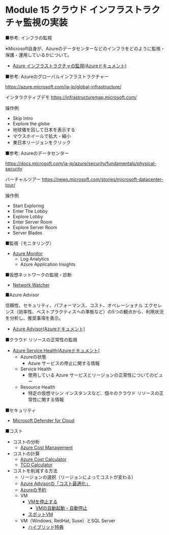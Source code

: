 # Module 15 クラウド インフラストラクチャ監視の実装

■参考: インフラの監視

※Microsoft自身が、Azureのデータセンターなどのインフラをどのように監視・保護・運用しているかについて。

- [Azure インフラストラクチャの監視(Azureドキュメント)](https://docs.microsoft.com/ja-jp/azure/security/fundamentals/infrastructure-monitoring)

■参考: Azureのグローバルインフラストラクチャー

https://azure.microsoft.com/ja-jp/global-infrastructure/

インタラクティブデモ
https://infrastructuremap.microsoft.com/

操作例
- Skip Intro
- Explore the globe
- 地球儀を回して日本を表示する
- マウスホイールで拡大・縮小
- 東日本リージョンをクリック

■参考: Azureのデータセンター

https://docs.microsoft.com/ja-jp/azure/security/fundamentals/physical-security

バーチャルツアー
https://news.microsoft.com/stories/microsoft-datacenter-tour/

操作例
- Start Exploring
- Enter The Lobby
- Explore Lobby
- Enter Server Room
- Explore Server Room
- Server Blades

■監視（モニタリング）

- [Azure Monitor](mod15-01-monitor.md)
  - Log Analytics
  - Azure Application Insights

■仮想ネットワークの監視・診断

- [Network Watcher](mod15-02-network-watcher.md)

■Azure Advisor

信頼性、セキュリティ、パフォーマンス、コスト、オペレーショナル エクセレンス（効率性、ベストプラクティスへの準拠など）の5つの観点から、利用状況を分析し、推奨事項を表示。

- [Azure Advisor(Azureドキュメント)](https://docs.microsoft.com/ja-jp/azure/advisor/advisor-overview)

■クラウド リソースの正常性の監視

- [Azure Service Health(Azureドキュメント)](https://docs.microsoft.com/ja-jp/azure/service-health/overview)
  - Azureの状態
    - Azure サービスの停止に関する情報
  - Service Health
    - 使用している Azure サービスとリージョンの正常性についてのビュー
  - Resource Health
    - 特定の仮想マシン インスタンスなど、個々のクラウド リソースの正常性に関する情報

■セキュリティ

- [Microsoft Defender for Cloud](mod15-03-azure-security-center.md)

■コスト

- コストの分析
  - [Azure Cost Management](https://docs.microsoft.com/ja-jp/azure/cost-management-billing/cost-management-billing-overview)
- コストの計算
  - [Azure Cost Calculator](https://azure.microsoft.com/ja-jp/pricing/calculator/)
  - [TCO Calculator](https://azure.microsoft.com/ja-jp/pricing/tco/calculator/)
- コストを削減する方法
  - リージョンの選択（リージョンによってコストが変わる）
  - [Azure Advisorの「コスト最適化」](https://docs.microsoft.com/ja-jp/azure/advisor/advisor-cost-recommendations)
  - [Azureの予約](https://docs.microsoft.com/ja-jp/azure/cost-management-billing/reservations/save-compute-costs-reservations)
  - VM
    - [VMを停止する](https://docs.microsoft.com/ja-jp/azure/virtual-machines/states-billing)
      - [VMの自動起動・自動停止](https://docs.microsoft.com/ja-jp/azure/automation/automation-solution-vm-management)
    - [スポットVM](https://azure.microsoft.com/ja-jp/services/virtual-machines/spot/#overview)
  - VM（Windows, RedHat, Suse）とSQL Server
    - [ハイブリッド特典](https://azure.microsoft.com/ja-jp/pricing/hybrid-benefit/)

